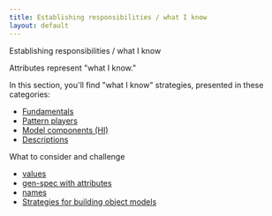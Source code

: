 ```yaml
---
title: Establishing responsibilities / what I know
layout: default
---
```




Establishing responsibilities / what I know

Attributes represent &quot;what I know.&quot;

In this section, you'll find &quot;what I know&quot; strategies, presented in these
categories:
*  [Fundamentals](/fundamentals-(what-i-know).html) 
*  [Pattern players](/pattern-players-(what-i-know).html) 
*  [Model components (HI)](/model-components-hi-(what-i-know).html) 
*  [Descriptions](/descriptions-(what-i-know).html) 

What to consider and challenge
*  [values](/what-to-consider-and-challenge-(what-i-know)-values.html) 
*  [gen-spec with attributes](/what-to-consider-and-challenge-gen-spec-with-attributes-(what-i-know).html) 
*  [names](/what-to-consider-and-challenge-(what-i-know)-names.html) 
*  [Strategies for building object models](/strategies-for-building-object-models.html) 

